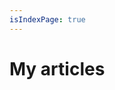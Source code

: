 ```yaml
---
isIndexPage: true
---
```


# My articles

<!-- markdownlint-disable -->
<blog-index startPath="/fr/logiciel/" />
